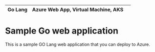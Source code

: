 
| Go Lang |  Azure Web App, Virtual Machine, AKS| |
| -------- | --------|--------|

# Sample Go web application

This is a sample GO Lang web application that you can deploy to Azure.
  
